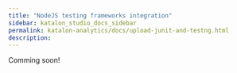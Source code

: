 ```yaml
---
title: "NodeJS testing frameworks integration" 
sidebar: katalon_studio_docs_sidebar
permalink: katalon-analytics/docs/upload-junit-and-testng.html
description: 
---
```


Comming soon!
